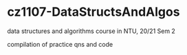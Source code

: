 # cz1107-DataStructsAndAlgos

data structures and algorithms course in NTU, 20/21 Sem 2

compilation of practice qns and code
